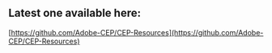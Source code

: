 ## Latest one available here: 

[https://github.com/Adobe-CEP/CEP-Resources](https://github.com/Adobe-CEP/CEP-Resources)

